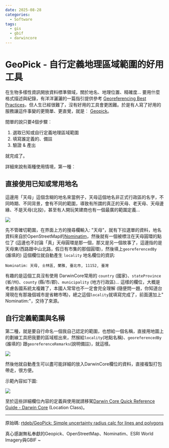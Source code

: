```yaml
---
date: 2025-08-28
categories:
  - Software
tags:
  - gis
  - gbif
  - darwincore
---
```


# GeoPick - 自行定義地理區域範圍的好用工具

在生物多樣性資訊開放資料標準領域，關於地名、地理位置、精確度... 要用什麼格式描述與紀錄，有洋洋灑灑的一篇指引提供參考 [Georeferencing Best Practices](https://docs.gbif.org/georeferencing-best-practices/1.0/en/)，但人生已經很難了，沒有好用的工具會更困難。於是有人寫了好用的服務讓這件事變的更簡單、更直覺，就是︰ [Geopick](https://geopick.gbif.org/)。

間單的說只要4個步驟︰

1. 選取已知或自行定義地理區域範圍
2. 填寫誰定義的、備註
3. 驗證 & 產出

就完成了。


詳細來說有兩種使用情境，第一種︰

## 直接使用已知或常用地名

這邊用「天母」這個含糊的地名來當例子，天母這個地名非正式行政區的名字，不同時期、不同背景，會有不同的範圍，導致有所謂的真正的天母、老天母、天母邊緣、不是天母(北投)，甚至有人開玩笑建商也有一個最廣的範圍定義...

![](../../assets/blog/2025/geopick-location-name.jpg)

先不管確切範圍，在界面上方的搜尋欄輸入: "天母"，就有下拉選單的資料，地名資料來自於OpenStreetMap的[Nominatim](https://nominatim.org/)，然後就有一個被標注在天母圓環的點位了 (這邊也不討論「真」天母圓環是那一個，那又是另一個故事了，這邊指的是天母東/西路跟中山北路，假日有市集的那個圓環)，然後填上`georeferencedBy` (誰填的) 這個欄位就自動產生 `locality` 地名欄位的資訊:

    Nominatim: 天母, 士林區, 蘭雅, 臺北市, 11152, 臺灣

有趣的是這個工具沒有使用 DarwinCore常用的 `country` (國家)、`stateProvince` (省/州)、`county` (縣/市/郡)、`municipality` (地方行政區)... 這樣的欄位，大概是考慮各國系統太複雜了，本國人常常也不一定會完全理解 (隨便問一題，你知道台灣現在有那幾個城市是省轄市嗎)，總之這個`locality`就填寫完成了，前面還加上" Nominatim:"，交待了來源。


## 自行定義範圍與名稱

第二種，就是要自行命名一個我自己認定的範圍，也想給一個名稱，直接用地圖上的劃線工具把我要的區域框出來，然猴給`locality`(地點名稱)、`georeferencedBy` (誰填的) 跟`georeferenceRemarks`(說明備註)，就這樣。

![](../../assets/blog/2025/geopick-pure-tianmu.jpg)

然後他就自動產生可以盡可能詳細的放入DarwinCore欄位的資料，直接複製打包帶走，很方便。

示範內容如下圖:

![](../../assets/blog/2025/geopick-location-dwc.jpg)

至於這些詳細欄位內容的定義與使用就請移駕[Darwin Core Quick Reference Guide - Darwin Core](https://dwc.tdwg.org/terms/#location) (Location Class)。

---

原始碼: [rtdeb/GeoPick: Simple uncertainty radius calc for lines and polygons](https://github.com/rtdeb/GeoPick)

真心感謝無私奉獻的Geopick、OpenStreetMap、Nominatim、ESRI World Imagery與GBIF ~

